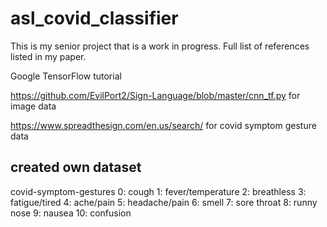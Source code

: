 # asl_covid_classifier

This is my senior project that is a work in progress. Full list of references listed in my paper.

Google TensorFlow tutorial

https://github.com/EvilPort2/Sign-Language/blob/master/cnn_tf.py for image data

https://www.spreadthesign.com/en.us/search/ for covid symptom gesture data

## created own dataset
  covid-symptom-gestures
    0: cough
    1: fever/temperature
    2: breathless
    3: fatigue/tired
    4: ache/pain
    5: headache/pain
    6: smell
    7: sore throat
    8: runny nose
    9: nausea
   10: confusion